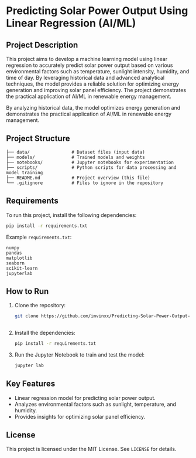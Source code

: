 # Predicting Solar Power Output Using Linear Regression (AI/ML)

## Project Description
This project aims to develop a machine learning model using linear regression to accurately predict solar power output based on various environmental factors such as temperature, sunlight intensity, humidity, and time of day. By leveraging historical data and advanced analytical techniques, the model provides a reliable solution for optimizing energy generation and improving solar panel efficiency. The project demonstrates the practical application of AI/ML in renewable energy management.


By analyzing historical data, the model optimizes energy generation and demonstrates the practical application of AI/ML in renewable energy management.

## Project Structure
```
├── data/                # Dataset files (input data)
├── models/              # Trained models and weights
├── notebooks/           # Jupyter notebooks for experimentation
├── scripts/             # Python scripts for data processing and model training
├── README.md            # Project overview (this file)
└── .gitignore           # Files to ignore in the repository
```

## Requirements
To run this project, install the following dependencies:
```bash
pip install -r requirements.txt
```
Example `requirements.txt`:
```
numpy
pandas
matplotlib
seaborn
scikit-learn
jupyterlab
```

## How to Run
1. Clone the repository:
   ```bash
   git clone https://github.com/imvinxx/Predicting-Solar-Power-Output-Using-Linear-Regression.git
 
   ```
2. Install the dependencies:
   ```bash
   pip install -r requirements.txt
   ```
3. Run the Jupyter Notebook to train and test the model:
   ```bash
   jupyter lab
   ```

## Key Features
- Linear regression model for predicting solar power output.
- Analyzes environmental factors such as sunlight, temperature, and humidity.
- Provides insights for optimizing solar panel efficiency.


## License
This project is licensed under the MIT License. See `LICENSE` for details.
